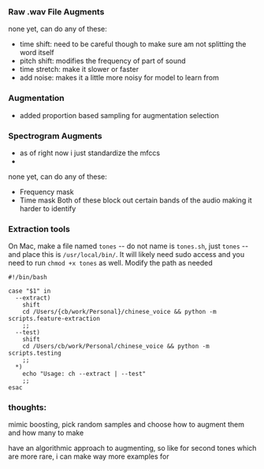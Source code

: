 ### Raw .wav File Augments
none yet, can do any of these:
- time shift: need to be careful though to make sure am not splitting the word itself
- pitch shift: modifies the frequency of part of sound
- time stretch: make it slower or faster
- add noise: makes it a little more noisy for model to learn from

### Augmentation
- added proportion based sampling for augmentation selection


### Spectrogram Augments
- as of right now i just standardize the mfccs
- 

none yet, can do any of these:
- Frequency mask
- Time mask
Both of these block out certain bands of the audio making it harder to identify


### Extraction tools 
On Mac, make a file named `tones` -- do not name is `tones.sh`, just `tones` -- and place this is `/usr/local/bin/`. It will likely need sudo access and you need to run `chmod +x tones` as well. Modify the path as needed

```
#!/bin/bash

case "$1" in
  --extract)
    shift
    cd /Users/{cb/work/Personal}/chinese_voice && python -m scripts.feature-extraction
    ;;
  --test)
    shift
    cd /Users/cb/work/Personal/chinese_voice && python -m scripts.testing
    ;;
  *)
    echo "Usage: ch --extract | --test"
    ;;
esac
```



### thoughts:

mimic boosting, pick random samples and choose how to augment them and how many to make

have an algorithmic approach to augmenting, so like for second tones which are more rare, i can make way more examples for